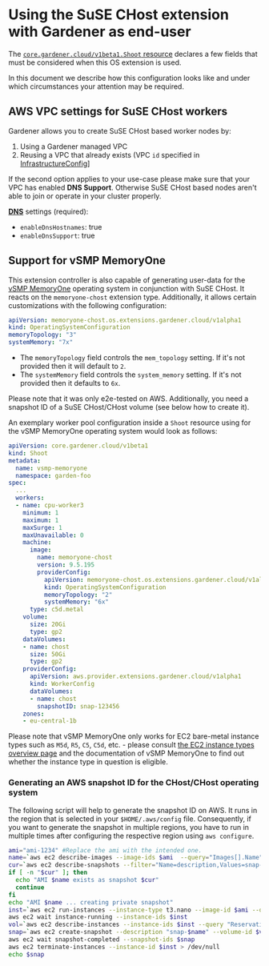 # Using the SuSE CHost extension with Gardener as end-user

The [`core.gardener.cloud/v1beta1.Shoot` resource](https://github.com/gardener/gardener/blob/master/example/90-shoot.yaml) declares a few fields that must be considered when this OS extension is used.

In this document we describe how this configuration looks like and under which circumstances your attention may be required.

## AWS VPC settings for SuSE CHost workers

Gardener allows you to create SuSE CHost based worker nodes by:

1. Using a Gardener managed VPC
2. Reusing a VPC that already exists (VPC `id` specified in [InfrastructureConfig](https://github.com/gardener/gardener-extension-provider-aws/blob/master/docs/usage-as-end-user.md#infrastructureconfig)]

If the second option applies to your use-case please make sure that your VPC has enabled **DNS Support**. Otherwise SuSE CHost based nodes aren't able to join or operate in your cluster properly.

**[DNS](https://docs.aws.amazon.com/vpc/latest/userguide/vpc-dns.html)** settings (required):

- `enableDnsHostnames`: true
- `enableDnsSupport`: true

## Support for vSMP MemoryOne

This extension controller is also capable of generating user-data for the [vSMP MemoryOne](https://marketplace.cloud.vmware.com/services/details/vsmp-memoryone?slug=true) operating system in conjunction with SuSE CHost.
It reacts on the `memoryone-chost` extension type.
Additionally, it allows certain customizations with the following configuration:

```yaml
apiVersion: memoryone-chost.os.extensions.gardener.cloud/v1alpha1
kind: OperatingSystemConfiguration
memoryTopology: "3"
systemMemory: "7x"
```

* The `memoryTopology` field controls the `mem_topology` setting. If it's not provided then it will default to `2`.
* The `systemMemory` field controls the `system_memory` setting. If it's not provided then it defaults to `6x`.

Please note that it was only e2e-tested on AWS.
Additionally, you need a snapshot ID of a SuSE CHost/CHost volume (see below how to create it).

An exemplary worker pool configuration inside a `Shoot` resource using for the vSMP MemoryOne operating system would look as follows:

```yaml
apiVersion: core.gardener.cloud/v1beta1
kind: Shoot
metadata:
  name: vsmp-memoryone
  namespace: garden-foo
spec:
  ...
  workers:
  - name: cpu-worker3
    minimum: 1
    maximum: 1
    maxSurge: 1
    maxUnavailable: 0
    machine:
      image:
        name: memoryone-chost
        version: 9.5.195
        providerConfig:
          apiVersion: memoryone-chost.os.extensions.gardener.cloud/v1alpha1
          kind: OperatingSystemConfiguration
          memoryTopology: "2"
          systemMemory: "6x"
      type: c5d.metal
    volume:
      size: 20Gi
      type: gp2
    dataVolumes:
    - name: chost
      size: 50Gi
      type: gp2
    providerConfig:
      apiVersion: aws.provider.extensions.gardener.cloud/v1alpha1
      kind: WorkerConfig
      dataVolumes:
      - name: chost
        snapshotID: snap-123456
    zones:
    - eu-central-1b
```

Please note that vSMP MemoryOne only works for EC2 bare-metal instance types such as `M5d`, `R5`, `C5`, `C5d`, etc. - please consult [the EC2 instance types overview page](https://aws.amazon.com/ec2/instance-types/) and the documentation of vSMP MemoryOne to find out whether the instance type in question is eligible.

### Generating an AWS snapshot ID for the CHost/CHost operating system

The following script will help to generate the snapshot ID on AWS.
It runs in the region that is selected in your `$HOME/.aws/config` file.
Consequently, if you want to generate the snapshot in multiple regions, you have to run in multiple times after configuring the respective region using `aws configure`.

```bash
ami="ami-1234" #Replace the ami with the intended one. 
name=`aws ec2 describe-images --image-ids $ami  --query="Images[].Name" --output=text`
cur=`aws ec2 describe-snapshots --filter="Name=description,Values=snap-$name" --query="Snapshots[].Description" --output=text`
if [ -n "$cur" ]; then
  echo "AMI $name exists as snapshot $cur"
  continue
fi
echo "AMI $name ... creating private snapshot"
inst=`aws ec2 run-instances --instance-type t3.nano --image-id $ami --query 'Instances[0].InstanceId' --output=text --subnet-id subnet-1234 --tag-specifications 'ResourceType=instance,Tags=[{Key=scalemp-test,Value=scalemp-test}]'` #Replace the subnet-id with the intended one.
aws ec2 wait instance-running --instance-ids $inst 
vol=`aws ec2 describe-instances --instance-ids $inst --query "Reservations[].Instances[].BlockDeviceMappings[0].Ebs.VolumeId" --output=text`
snap=`aws ec2 create-snapshot --description "snap-$name" --volume-id $vol --query='SnapshotId' --tag-specifications "ResourceType=snapshot,Tags=[{Key=Name,Value=\"$name\"}]" --output=text`
aws ec2 wait snapshot-completed --snapshot-ids $snap
aws ec2 terminate-instances --instance-id $inst > /dev/null
echo $snap
```
